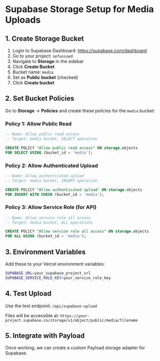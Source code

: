 # Supabase Storage Setup for Media Uploads

## 1. Create Storage Bucket

1. Login to Supabase Dashboard: https://supabase.com/dashboard
2. Go to your project: `sefunsoed`
3. Navigate to **Storage** in the sidebar
4. Click **Create Bucket**
5. Bucket name: `media`
6. Set as **Public bucket** (checked)
7. Click **Create bucket**

## 2. Set Bucket Policies

Go to **Storage** → **Policies** and create these policies for the `media` bucket:

### Policy 1: Allow Public Read
```sql
-- Name: Allow public read access
-- Target: media bucket, SELECT operation

CREATE POLICY "Allow public read access" ON storage.objects
FOR SELECT USING (bucket_id = 'media');
```

### Policy 2: Allow Authenticated Upload
```sql
-- Name: Allow authenticated upload
-- Target: media bucket, INSERT operation

CREATE POLICY "Allow authenticated upload" ON storage.objects
FOR INSERT WITH CHECK (bucket_id = 'media');
```

### Policy 3: Allow Service Role (for API)
```sql
-- Name: Allow service role all access
-- Target: media bucket, ALL operations

CREATE POLICY "Allow service role all access" ON storage.objects
FOR ALL USING (bucket_id = 'media');
```

## 3. Environment Variables

Add these to your Vercel environment variables:

```bash
SUPABASE_URL=your_supabase_project_url
SUPABASE_SERVICE_ROLE_KEY=your_service_role_key
```

## 4. Test Upload

Use the test endpoint: `/api/supabase-upload`

Files will be accessible at:
`https://your-project.supabase.co/storage/v1/object/public/media/filename`

## 5. Integrate with Payload

Once working, we can create a custom Payload storage adapter for Supabase.
